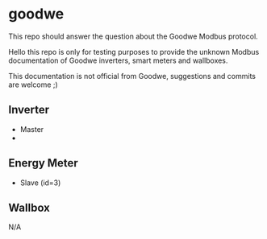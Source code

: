 # goodwe
This repo should answer the question about the Goodwe Modbus protocol.

Hello this repo is only for testing purposes to provide the unknown Modbus documentation of Goodwe inverters, smart meters and wallboxes.

This documentation is not official from Goodwe, suggestions and commits are welcome ;)

## Inverter
- Master
- 
## Energy Meter
- Slave (id=3)

## Wallbox
N/A
